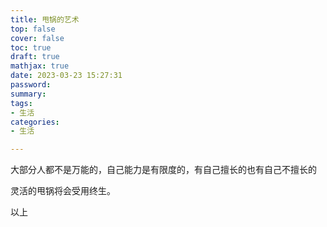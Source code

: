 ```yaml
---
title: 甩锅的艺术
top: false
cover: false
toc: true
draft: true
mathjax: true
date: 2023-03-23 15:27:31
password:
summary:
tags:
- 生活
categories:
- 生活

---
```


大部分人都不是万能的，自己能力是有限度的，有自己擅长的也有自己不擅长的

灵活的甩锅将会受用终生。

以上